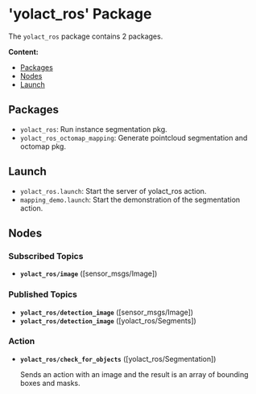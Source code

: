 # 'yolact_ros' Package

The `yolact_ros` package contains 2 packages.

**Content:**

*   [Packages](#Packages)
*   [Nodes](#Nodes)
*   [Launch](#Launch)

## Packages

*   `yolact_ros`: Run instance segmentation pkg.
*   `yolact_ros_octomap_mapping`: Generate pointcloud segmentation and octomap pkg.

## Launch

*   `yolact_ros.launch`: Start the server of yolact_ros action.
*   `mapping_demo.launch`: Start the demonstration of the segmentation action.

## Nodes
### Subscribed Topics
* **`yolact_ros/image`** ([sensor_msgs/Image])

### Published Topics
* **`yolact_ros/detection_image`** ([sensor_msgs/Image])
* **`yolact_ros/detection_image`** ([yolact_ros/Segments])

### Action
* **`yolact_ros/check_for_objects`** ([yolact_ros/Segmentation])

    Sends an action with an image and the result is an array of bounding boxes and masks.
